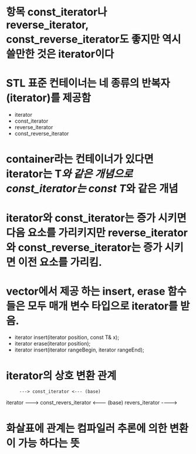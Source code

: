 # 항목 const_iterator나 reverse_iterator, const_reverse_iterator도 좋지만 역시 쓸만한 것은 iterator이다

# STL 표준 컨테이너는 네 종류의 반복자 (iterator)를 제공함 
* iterator
* const_iterator
* reverse_iterator
* const_reverse_iterator

# container<T>라는 컨테이너가 있다면 iterator는 T*와 같은 개념으로 const_iterator는 const T*와 같은 개념

# iterator와 const_iterator는 증가 시키면 다음 요소를 가리키지만  reverse_iterator와 const_reverse_iterator는 증가 시키면 이전 요소를 가리킴.

# vector<T>에서 제공 하는 insert, erase 함수들은 모두 매개 변수 타입으로 iterator를 받음.
* iterator insert(iterator position, const T& x);
* iterator erase(iterator position);
* iterator insert(iterator rangeBegin, iterator rangeEnd);


# iterator의 상호 변환 관계


         ---> const_iterator <--- (base) 
iterator --->                           const_revers_iterator
         <--- (base) revers_iterator ---->

# 화살표에 관계는 컴파일러 추론에 의한 변환이 가능 하다는 뜻

